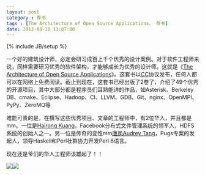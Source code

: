 ```yaml
---
layout: post
category : 荐书
tags : [The Architecture of Open Source Applications， 荐书]
date: 2012-08-18 13:07:00
---
```

{% include JB/setup %}

   一个好的建筑设计师，必定会研习成百上千个优秀的设计案例。对于软件工程师来说，同样需要研习优秀的软件架构，才能够成长为优秀的设计师。这就是《[The Architecture of Open Source Applications](http://www.aosabook.org/en/index.html)》。这套书以[CC](http://creativecommons.org/licenses/by/3.0/legalcode)协议发布，任何人都可以在网络上免费阅读。截止到现在，这套书已经出版了2卷了，介绍了49个优秀的开源项目，其中大部分都是程序员们耳熟能详的作品，如Asterisk、Berkeley DB、cmake、Eclipse、Hadoop、CI、LLVM、GDB、Git、nginx、OpenMPI、PyPy、ZeroMQ等

   难能可贵的是，在撰写这些优秀项目、文章的工程师中，有2位华人，并且都是mm。一位是[Hairong Kuang](http://www.linkedin.com/in/kuanghairong)，Facebook分布式文件管理系统的领军人，HDFS系统的创始人之一。另一位是传奇的变性mm[唐凤Audrey Tang](http://zh.wikipedia.org/zh/%E5%94%90%E9%B3%B3)，Pugs专案的发起人，领导Haskell和Perl社群协力开发Perl 6语言。

   现在还是爷们的华人工程师该雄起了！！

![](http://www.aosabook.org/images/cover1.jpg)![](http://www.aosabook.org/images/cover2.jpg)